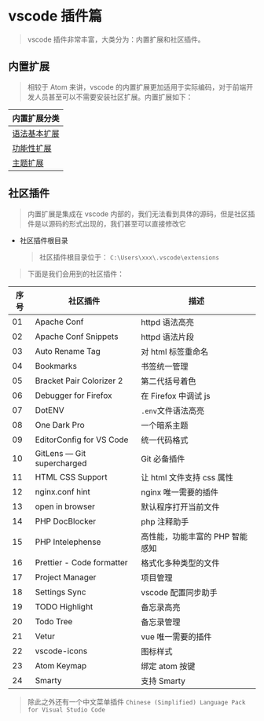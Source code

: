 # vscode 插件篇

> vscode 插件非常丰富，大类分为：内置扩展和社区插件。

## 内置扩展

> 相较于 Atom 来讲，vscode 的内置扩展更加适用于实际编码，对于前端开发人员甚至可以不需要安装社区扩展。内置扩展如下：

| 内置扩展分类                           |
| -------------------------------------- |
| [语法基本扩展](./core/语法基本扩展.md) |
| [功能性扩展](./core/功能性扩展.md)     |
| [主题扩展](./core/主题扩展.md)         |

## 社区插件

> 内置扩展是集成在 vscode 内部的，我们无法看到具体的源码，但是社区插件是以源码的形式出现的，我们甚至可以直接修改它

-   社区插件根目录

    > 社区插件根目录位于： `C:\Users\xxx\.vscode\extensions`

> 下面是我们会用到的社区插件：

| 序号 | 社区插件                   | 描述                            |
| ---- | -------------------------- | ------------------------------- |
| 01   | Apache Conf                | httpd 语法高亮                  |
| 02   | Apache Conf Snippets       | httpd 语法片段                  |
| 03   | Auto Rename Tag            | 对 html 标签重命名              |
| 04   | Bookmarks                  | 书签统一管理                    |
| 05   | Bracket Pair Colorizer 2   | 第二代括号着色                  |
| 06   | Debugger for Firefox       | 在 Firefox 中调试 js            |
| 07   | DotENV                     | `.env`文件语法高亮              |
| 08   | One Dark Pro               | 一个暗系主题                    |
| 09   | EditorConfig for VS Code   | 统一代码格式                    |
| 10   | GitLens — Git supercharged | Git 必备插件                    |
| 11   | HTML CSS Support           | 让 html 文件支持 css 属性       |
| 12   | nginx.conf hint            | nginx 唯一需要的插件            |
| 13   | open in browser            | 默认程序打开当前文件            |
| 14   | PHP DocBlocker             | php 注释助手                    |
| 15   | PHP Intelephense           | 高性能，功能丰富的 PHP 智能感知 |
| 16   | Prettier - Code formatter  | 格式化多种类型的文件            |
| 17   | Project Manager            | 项目管理                        |
| 18   | Settings Sync              | vscode 配置同步助手             |
| 19   | TODO Highlight             | 备忘录高亮                      |
| 20   | Todo Tree                  | 备忘录管理                      |
| 21   | Vetur                      | vue 唯一需要的插件              |
| 22   | vscode-icons               | 图标样式                        |
| 23   | Atom Keymap                | 绑定 atom 按键                  |
| 24   | Smarty                     | 支持 Smarty                     |

> 除此之外还有一个中文菜单插件 `Chinese (Simplified) Language Pack for Visual Studio Code`
